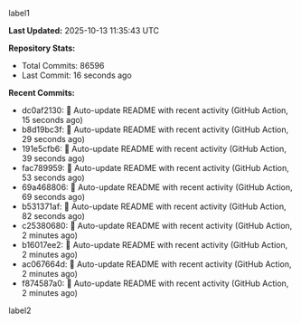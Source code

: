 
label1 
<!-- ACTIVITY_START -->
**Last Updated:** 2025-10-13 11:35:43 UTC

**Repository Stats:**
- Total Commits: 86596
- Last Commit: 16 seconds ago

**Recent Commits:**
- dc0af2130: 🤖 Auto-update README with recent activity (GitHub Action, 15 seconds ago)
- b8d19bc3f: 🤖 Auto-update README with recent activity (GitHub Action, 29 seconds ago)
- 191e5cfb6: 🤖 Auto-update README with recent activity (GitHub Action, 39 seconds ago)
- fac789959: 🤖 Auto-update README with recent activity (GitHub Action, 53 seconds ago)
- 69a468806: 🤖 Auto-update README with recent activity (GitHub Action, 69 seconds ago)
- b531371af: 🤖 Auto-update README with recent activity (GitHub Action, 82 seconds ago)
- c25380680: 🤖 Auto-update README with recent activity (GitHub Action, 2 minutes ago)
- b16017ee2: 🤖 Auto-update README with recent activity (GitHub Action, 2 minutes ago)
- ac067664d: 🤖 Auto-update README with recent activity (GitHub Action, 2 minutes ago)
- f874587a0: 🤖 Auto-update README with recent activity (GitHub Action, 2 minutes ago)
<!-- ACTIVITY_END -->

label2
